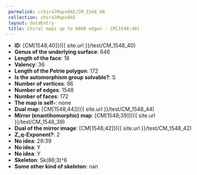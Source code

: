 ```yaml
--- 
 permalink: /chiralMaps6kE/CM_1548_40 
 collection: chiralMaps6kE
 layout: dataEntry
 title: Chiral maps up to 6000 edges - CM[1548;40]
---
```


- **ID**: [CM[1548;40]]({{ site.url }}/test/CM_1548_40)
- **Genus of the underlying surface**: 646
- **Length of the face**: 18
- **Valency**: 36
- **Length of the Petrie polygon**: 172
- **Is the automorphism group solvable?**: S
- **Number of vertices**: 86
- **Number of edges**: 1548
- **Number of faces**: 172
- **The map is self-**: none
- **Dual map**: [CM[1548;44]]({{ site.url }}/test/CM_1548_44)
- **Mirror (enantihomorphic) map**: [CM[1548;39]]({{ site.url }}/test/CM_1548_39)
- **Dual of the mirror image**: [CM[1548;42]]({{ site.url }}/test/CM_1548_42)
- **Z_q-Exponent?**: 2
- **No idea**:  29:39
- **No idea**: Y
- **No idea**: Y
- **Skeleton**: Sk(86;3)^6
- **Some other kind of skeleton**: nan
